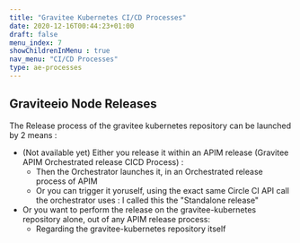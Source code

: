 ```yaml
---
title: "Gravitee Kubernetes CI/CD Processes"
date: 2020-12-16T00:44:23+01:00
draft: false
menu_index: 7
showChildrenInMenu : true
nav_menu: "CI/CD Processes"
type: ae-processes
---
```


## Graviteeio Node Releases

The Release process of the gravitee kubernetes repository can be launched by 2 means :
* (Not available yet) Either you release it within an APIM release (Gravitee APIM Orchestrated release CICD Process) :
  * Then the Orchestrator launches it, in an Orchestrated release process of APIM
  * Or you can trigger it yoruself, using the exact same Circle CI API call the orchestrator uses : I called this the "Standalone release"
* Or you want to perform the release on the gravitee-kubernetes repository alone, out of any APIM release process:
  * Regarding the gravitee-kubernetes repository itself
